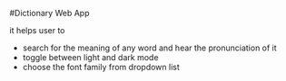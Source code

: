 #Dictionary Web App

it helps user to 
- search for the meaning of any word and hear the pronunciation of it 
- toggle between light and dark mode 
- choose the font family from dropdown list
